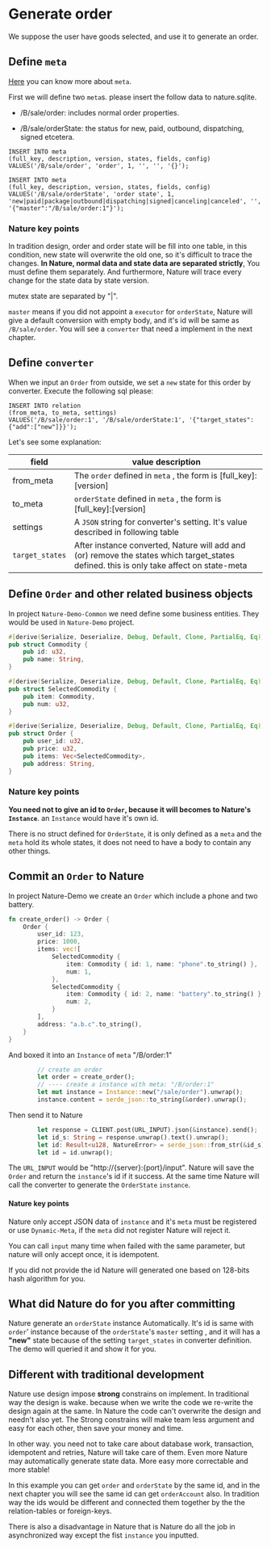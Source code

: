 # Generate order

We suppose the user have goods selected, and use it to generate an order.

## Define `meta`

[Here](https://github.com/llxxbb/Nature/blob/master/doc/help/concept-meta.md) you can know more about `meta`.

First we will define two `meta`s. please insert the follow data to nature.sqlite. 

- /B/sale/order: includes normal order properties.

- /B/sale/orderState: the status for new, paid, outbound, dispatching, signed etcetera.

```sqlite
INSERT INTO meta
(full_key, description, version, states, fields, config)
VALUES('/B/sale/order', 'order', 1, '', '', '{}');

INSERT INTO meta
(full_key, description, version, states, fields, config)
VALUES('/B/sale/orderState', 'order state', 1, 'new|paid|package|outbound|dispatching|signed|canceling|canceled', '', '{"master":"/B/sale/order:1"}');
```

### Nature key points

In tradition design, order and order state will be fill into one table, in this condition, new state will overwrite the old one, so it's difficult to trace the changes. **In Nature, normal data and state data are separated strictly**, You must define them separately. And furthermore, Nature will trace every change for the state data by state version.

mutex state are separated by "|". 

`master` means if you did not appoint a `executor` for `orderState`,  Nature will give a default conversion with empty body, and it's id will be same as `/B/sale/order`. You will see a `converter` that need a implement in the next chapter.

## Define `converter`

When we input an `Order` from outside, we set a `new` state for this order by converter. Execute the following sql please:

```sqlite
INSERT INTO relation
(from_meta, to_meta, settings)
VALUES('/B/sale/order:1', '/B/sale/orderState:1', '{"target_states":{"add":["new"]}}');
```

Let's see some explanation:

| field           | value description                                            |
| --------------- | ------------------------------------------------------------ |
| from_meta       | The `order` defined in `meta` , the form is [full_key]:[version] |
| to_meta         | `orderState` defined in `meta` , the form is [full_key]:[version] |
| settings        | A `JSON` string for converter's setting. It's value described in following table |
| `target_states` | After instance converted, Nature will add and (or) remove the states which target_states defined. this is only take affect on state-meta |

## Define `Order` and other related business objects

In project `Nature-Demo-Common` we need define some business entities. They would be used in `Nature-Demo` project.

```rust
#[derive(Serialize, Deserialize, Debug, Default, Clone, PartialEq, Eq)]
pub struct Commodity {
    pub id: u32,
    pub name: String,
}

#[derive(Serialize, Deserialize, Debug, Default, Clone, PartialEq, Eq)]
pub struct SelectedCommodity {
    pub item: Commodity,
    pub num: u32,
}

#[derive(Serialize, Deserialize, Debug, Default, Clone, PartialEq, Eq)]
pub struct Order {
    pub user_id: u32,
    pub price: u32,
    pub items: Vec<SelectedCommodity>,
    pub address: String,
}
```

### Nature key points

**You need not to give an id to `Order`, because it will becomes to Nature's `Instance`**. an `Instance` would have it's own id.

There is no struct defined for `OrderState`, it is only defined as a `meta` and the `meta` hold its whole states, it does not need to have a body to contain any other things.

## Commit an `Order` to Nature

In project Nature-Demo we create an `Order` which include a phone and two battery.

```rust
fn create_order() -> Order {
    Order {
        user_id: 123,
        price: 1000,
        items: vec![
            SelectedCommodity {
                item: Commodity { id: 1, name: "phone".to_string() },
                num: 1,
            },
            SelectedCommodity {
                item: Commodity { id: 2, name: "battery".to_string() },
                num: 2,
            }
        ],
        address: "a.b.c".to_string(),
    }
}
```

And boxed it into an `Instance` of `meta` "/B/order:1"

```rust
        // create an order
        let order = create_order();
        // ---- create a instance with meta: "/B/order:1"
        let mut instance = Instance::new("/sale/order").unwrap();
        instance.content = serde_json::to_string(&order).unwrap();
```

Then send it to Nature

```rust
        let response = CLIENT.post(URL_INPUT).json(&instance).send();
        let id_s: String = response.unwrap().text().unwrap();
        let id: Result<u128, NatureError> = serde_json::from_str(&id_s).unwrap();
        let id = id.unwrap();
```

The `URL_INPUT` would be "http://{server}:{port}/input".  Nature will save the `Order` and return the `instance`'s id if it success. At the same time Nature will call the converter to generate the `OrderState` `instance`.

#### Nature key points

Nature only accept JSON data of `instance` and it's `meta` must be registered or use `Dynamic-Meta`, if the `meta` did not register Nature will reject it.

You can call `input` many time when failed with the same parameter, but nature will only accept once, it is idempotent. 

If you did not provide the id Nature will generated one based on 128-bits hash algorithm for you.

## What did Nature do for you after committing

Nature generate an `orderState` instance Automatically.  It's id is same with `order`' instance because of the `orderState`'s `master` setting , and it will has a **"new"** state because of the setting `target_states` in converter definition. The demo will queried it and show it for you.

## Different with traditional development

Nature use design impose **strong** constrains on implement. In traditional way the design is wake. because when we write the code we re-write the design again at the same. In Nature the code can't overwrite the design and needn't also yet. The Strong constrains will make team less argument and easy for each other, then save your money and time. 

In other way. you need not to take care about database work, transaction, idempotent and retries, Nature will take care of them. Even more Nature may automatically generate state data. More easy more correctable and more stable!

In this example you can get `order` and `orderState` by the same id, and in the next chapter you will see the same id can get `orderAccount` also. In tradition way the ids would be different and connected them together by the the relation-tables or foreign-keys.

There is also a disadvantage in Nature that is Nature do all the job in asynchronized way except the fist `instance` you inputted.